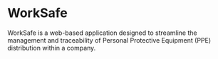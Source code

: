 # WorkSafe
WorkSafe is a web-based application designed to streamline the management and traceability of Personal Protective Equipment (PPE) distribution within a company. 

